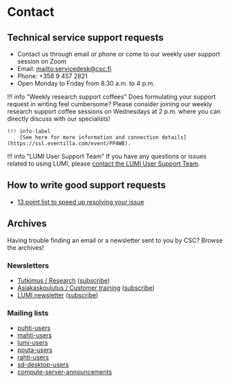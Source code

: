 # Contact

## Technical service support requests

* Contact us through email or phone or come to our weekly user support session on Zoom
* Email: <mailto:servicedesk@csc.fi>
* Phone: +358 9 457 2821
* Open Monday to Friday from 8.30 a.m. to 4 p.m.

!!! info "Weekly research support coffees"
    Does formulating your support request in writing feel cumbersome? Please consider
    joining our weekly research support coffee sessions on Wednesdays at 2 p.m. where
    you can directly discuss with our specialists!

    !!! info-label
        [See here for more information and connection details](https://ssl.eventilla.com/event/PP4WB).

!!! info "LUMI User Support Team"
    If you have any questions or issues related to using LUMI, please
    [contact the LUMI User Support Team](https://lumi-supercomputer.eu/user-support/need-help/).

## How to write good support requests

* [13 point list to speed up resolving your issue](./support-howto.md)

## Archives

Having trouble finding an email or a newsletter sent to you by CSC? Browse the archives!

### Newsletters

* [Tutkimus / Research](archives/tutkimus-research.md)
  ([subscribe](https://csc.fi/en/subscribe-to-newsletters/))
* [Asiakaskoulutus / Customer training](archives/asiakaskoulutus-customer-training.md)
  ([subscribe](https://csc.fi/en/subscribe-to-newsletters/))
* [LUMI newsletter](https://www.lumi-supercomputer.eu/newsletter/newsletter-archive/)
  ([subscribe](https://www.lumi-supercomputer.eu/newsletter/))

### Mailing lists

* [puhti-users](archives/puhti-users.md)
* [mahti-users](archives/mahti-users.md)
* [lumi-users](archives/lumi-users.md)
* [pouta-users](archives/pouta-users.md)
* [rahti-users](archives/rahti-users.md)
* [sd-desktop-users](archives/sd-desktop-users.md)
* [compute-server-announcements](archives/compute-server-announcements.md)
